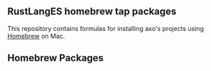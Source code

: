 ## RustLangES homebrew tap packages

This repository contains formulas for installing axo's projects using [Homebrew](https://brew.sh) on Mac.
## Homebrew Packages

